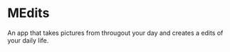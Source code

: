 # MEdits
An app that takes pictures from througout your day and creates a edits of your daily life.
